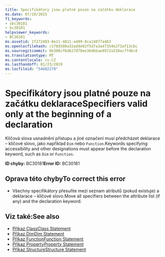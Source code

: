 ```yaml
---
title: Specifikátory jsou platné pouze na začátku deklarace
ms.date: 07/20/2015
f1_keywords:
- vbc30181
- bc30181
helpviewer_keywords:
- BC30181
ms.assetid: 1f272403-8e11-4811-a499-8ca14077a463
ms.openlocfilehash: c178d580a32adde92f5d7a3a47354e2f3af13cbc
ms.sourcegitcommit: 6b308cf6d627d78ee36dbbae8972a310ac7fd6c8
ms.translationtype: MT
ms.contentlocale: cs-CZ
ms.lasthandoff: 01/23/2019
ms.locfileid: "54682278"
---
```

# <a name="specifiers-valid-only-at-the-beginning-of-a-declaration"></a><span data-ttu-id="2c0fc-102">Specifikátory jsou platné pouze na začátku deklarace</span><span class="sxs-lookup"><span data-stu-id="2c0fc-102">Specifiers valid only at the beginning of a declaration</span></span>
<span data-ttu-id="2c0fc-103">Klíčová slova usnadnění přístupu a jiné označení musí předcházet deklarace – klíčové slovo, jako například `Dim` nebo `Function`.</span><span class="sxs-lookup"><span data-stu-id="2c0fc-103">Keywords specifying accessibility and other designations must appear before the declaration keyword, such as `Dim` or `Function`.</span></span>  
  
 <span data-ttu-id="2c0fc-104">**ID chyby:** BC30181</span><span class="sxs-lookup"><span data-stu-id="2c0fc-104">**Error ID:** BC30181</span></span>  
  
## <a name="to-correct-this-error"></a><span data-ttu-id="2c0fc-105">Oprava této chyby</span><span class="sxs-lookup"><span data-stu-id="2c0fc-105">To correct this error</span></span>  
  
-   <span data-ttu-id="2c0fc-106">Všechny specifikátory přesuňte mezi seznam atributů (pokud existuje) a deklarace – klíčové slovo.</span><span class="sxs-lookup"><span data-stu-id="2c0fc-106">Move all specifiers between the attribute list (if any) and the declaration keyword.</span></span>  
  
## <a name="see-also"></a><span data-ttu-id="2c0fc-107">Viz také:</span><span class="sxs-lookup"><span data-stu-id="2c0fc-107">See also</span></span>
- [<span data-ttu-id="2c0fc-108">Příkaz Class</span><span class="sxs-lookup"><span data-stu-id="2c0fc-108">Class Statement</span></span>](../../visual-basic/language-reference/statements/class-statement.md)
- [<span data-ttu-id="2c0fc-109">Příkaz Dim</span><span class="sxs-lookup"><span data-stu-id="2c0fc-109">Dim Statement</span></span>](../../visual-basic/language-reference/statements/dim-statement.md)
- [<span data-ttu-id="2c0fc-110">Příkaz Function</span><span class="sxs-lookup"><span data-stu-id="2c0fc-110">Function Statement</span></span>](../../visual-basic/language-reference/statements/function-statement.md)
- [<span data-ttu-id="2c0fc-111">Příkaz Property</span><span class="sxs-lookup"><span data-stu-id="2c0fc-111">Property Statement</span></span>](../../visual-basic/language-reference/statements/property-statement.md)
- [<span data-ttu-id="2c0fc-112">Příkaz Structure</span><span class="sxs-lookup"><span data-stu-id="2c0fc-112">Structure Statement</span></span>](../../visual-basic/language-reference/statements/structure-statement.md)
